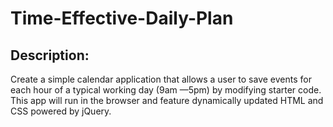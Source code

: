 # Time-Effective-Daily-Plan
## Description:
Create a simple calendar application that allows a user to save events for each hour of a typical working day (9am &mdash;5pm) by modifying starter code. This app will run in the browser and feature dynamically updated HTML and CSS powered by jQuery.

